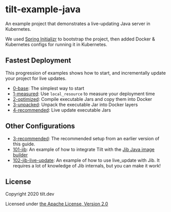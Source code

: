 # tilt-example-java

An example project that demonstrates a live-updating Java server in Kubernetes.

We used [Spring Initializr](https://start.spring.io/) to bootstrap the project,
then added Docker & Kubernetes configs for running it in Kubernetes.

## Fastest Deployment

This progression of examples shows how to start, and incrementally update
your project for live updates.

- [0-base](0-base): The simplest way to start
- [1-measured](1-measured): Use `local_resource` to measure your deployment time
- [2-optimized](2-optimized): Compile executable Jars and copy them into Docker
- [3-unpacked](3-unpacked): Unpack the executable Jar into Docker layers
- [4-recommended](4-recommended): Live update executable Jars

## Other Configurations

- [3-recommended](3-recommended): The recommended setup from an earlier version
  of this guide.
- [101-jib](101-jib): An example of how to integrate Tilt with the [Jib Java
  image builder](https://github.com/GoogleContainerTools/jib)
- [102-jib-live-update](102-jib-live-update): An example of how to use
  live_update with Jib. It requires a lot of knowledge of Jib internals, but you
  can make it work!

## License

Copyright 2020 tilt.dev

Licensed under [the Apache License, Version 2.0](LICENSE)
